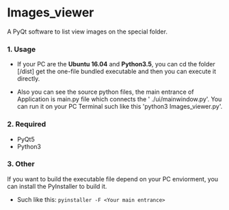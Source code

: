 # Images_viewer
A PyQt software to list view images on the special folder.

### 1. Usage

* If your PC are the **Ubuntu 16.04** and **Python3.5**, you can cd the folder [/dist] get the one-file bundled 
executable and then you can execute it directly.

* Also you can see the source python files, the main entrance of Application is main.py file which connects the '
./ui/mainwindow.py'. You can run it on your PC Terminal such like this 'python3 Images_viewer.py'.

### 2. Required

* PyQt5
* Python3

### 3. Other

If you want to build the executable file depend on your PC enviorment, you can install the PyInstaller to build it.

* Such like this: `pyinstaller -F <Your main entrance>`
